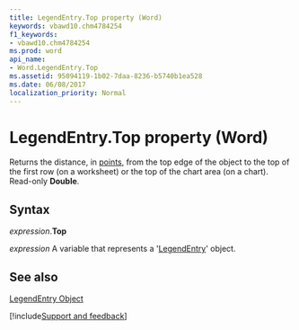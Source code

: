 ```yaml
---
title: LegendEntry.Top property (Word)
keywords: vbawd10.chm4784254
f1_keywords:
- vbawd10.chm4784254
ms.prod: word
api_name:
- Word.LegendEntry.Top
ms.assetid: 95094119-1b02-7daa-8236-b5740b1ea528
ms.date: 06/08/2017
localization_priority: Normal
---
```



# LegendEntry.Top property (Word)

Returns the distance, in [points](../language/glossary/vbe-glossary.md#point), from the top edge of the object to the top of the first row (on a worksheet) or the top of the chart area (on a chart). Read-only  **Double**.


## Syntax

_expression_.**Top**

 _expression_ A variable that represents a '[LegendEntry](Word.LegendEntry.md)' object.


## See also


[LegendEntry Object](Word.LegendEntry.md)

[!include[Support and feedback](~/includes/feedback-boilerplate.md)]